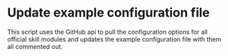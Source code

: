 # Update example configuration file

This script uses the GitHub api to pull the configuration options for all official skill modules and updates the example configuration file with them all commented out.